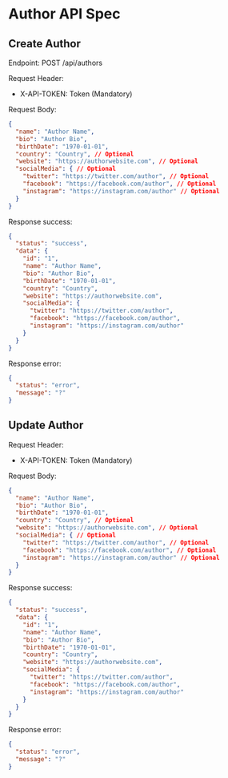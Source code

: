 # Author API Spec

## Create Author

Endpoint: POST /api/authors

Request Header:

- X-API-TOKEN: Token (Mandatory)

Request Body:
```json
{
  "name": "Author Name",
  "bio": "Author Bio",
  "birthDate": "1970-01-01",
  "country": "Country", // Optional
  "website": "https://authorwebsite.com", // Optional
  "socialMedia": { // Optional
    "twitter": "https://twitter.com/author", // Optional
    "facebook": "https://facebook.com/author", // Optional
    "instagram": "https://instagram.com/author" // Optional
  }
}
```

Response success:
```json
{
  "status": "success",
  "data": {
    "id": "1",
    "name": "Author Name",
    "bio": "Author Bio",
    "birthDate": "1970-01-01",
    "country": "Country",
    "website": "https://authorwebsite.com",
    "socialMedia": {
      "twitter": "https://twitter.com/author",
      "facebook": "https://facebook.com/author",
      "instagram": "https://instagram.com/author"
    }
  }
}
```

Response error:
```json
{
  "status": "error",
  "message": "?"
}
```

## Update Author
Request Header:

- X-API-TOKEN: Token (Mandatory)

Request Body:

```json
{
  "name": "Author Name",
  "bio": "Author Bio",
  "birthDate": "1970-01-01",
  "country": "Country", // Optional
  "website": "https://authorwebsite.com", // Optional
  "socialMedia": { // Optional
    "twitter": "https://twitter.com/author", // Optional
    "facebook": "https://facebook.com/author", // Optional
    "instagram": "https://instagram.com/author" // Optional
  }
}
```

Response success:
```json
{
  "status": "success",
  "data": {
    "id": "1",
    "name": "Author Name",
    "bio": "Author Bio",
    "birthDate": "1970-01-01",
    "country": "Country",
    "website": "https://authorwebsite.com",
    "socialMedia": {
      "twitter": "https://twitter.com/author",
      "facebook": "https://facebook.com/author",
      "instagram": "https://instagram.com/author"
    }
  }
}
```

Response error:
```json
{
  "status": "error",
  "message": "?"
}
```